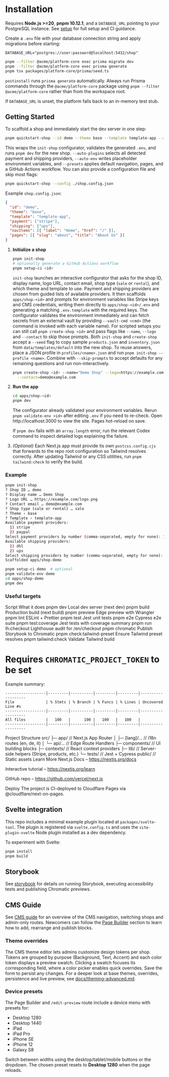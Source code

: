 # Installation

Requires **Node.js >=20**, **pnpm 10.12.1**, and a `DATABASE_URL` pointing to your
PostgreSQL instance. See [setup](./setup.md) for full setup and CI guidance.

Create a `.env` file with your database connection string and apply migrations
before starting:

```env
DATABASE_URL="postgres://user:password@localhost:5432/shop"
```

```bash
pnpm --filter @acme/platform-core exec prisma migrate dev
pnpm --filter @acme/platform-core exec prisma generate
pnpm tsx packages/platform-core/prisma/seed.ts
```

`postinstall` runs `prisma generate` automatically.
Always run Prisma commands through the `@acme/platform-core` package using `pnpm --filter @acme/platform-core` rather than from the workspace root.

If `DATABASE_URL` is unset, the platform falls back to an in-memory test stub.

## Getting Started

To scaffold a shop and immediately start the dev server in one step:

```bash
pnpm quickstart-shop --id demo --theme base --template template-app --auto-plugins --auto-env --presets
```

This wraps the `init-shop` configurator, validates the generated `.env`, and runs `pnpm dev` for the new shop. `--auto-plugins` selects all detected payment and shipping providers, `--auto-env` writes placeholder environment variables, and `--presets` applies default navigation, pages, and a GitHub Actions workflow. You can also provide a configuration file and skip most flags:

```bash
pnpm quickstart-shop --config ./shop.config.json
```

Example `shop.config.json`:

```json
{
  "id": "demo",
  "theme": "base",
  "template": "template-app",
  "payment": ["stripe"],
  "shipping": ["ups"],
  "navItems": [{ "label": "Home", "href": "/" }],
  "pages": [{ "slug": "about", "title": "About Us" }]
}
```

1. **Initialize a shop**

   ```bash
   pnpm init-shop
   # optionally generate a GitHub Actions workflow
   pnpm setup-ci <id>
   ```

   `init-shop` launches an interactive configurator that asks for the shop ID, display name, logo URL,
   contact email, shop type (`sale` or `rental`), and which theme and template to use. Payment and
   shipping providers are chosen from guided lists of available providers. It then
   scaffolds `apps/shop-<id>` and prompts for environment variables like Stripe keys and CMS
   credentials, writing them directly to `apps/shop-<id>/.env` and generating a matching
   `.env.template` with the required keys. The configurator validates the environment immediately and
   can fetch secrets from an external vault by providing `--vault-cmd <cmd>` (the command is invoked
   with each variable name). For scripted setups you can still
   call `pnpm create-shop <id>` and pass flags like `--name`, `--logo` and `--contact` to skip those
   prompts. Both `init-shop` and `create-shop` accept a `--seed` flag to copy sample
   `products.json` and `inventory.json` from `data/templates/default` into the new shop.
   To reuse answers, place a JSON profile in `profiles/<name>.json` and run
   `pnpm init-shop --profile <name>`. Combine with `--skip-prompts` to accept
   defaults for any remaining questions and run non-interactively.

   ```bash
   pnpm create-shop <id> --name="Demo Shop" --logo=https://example.com/logo.png \
     --contact=demo@example.com
   ```

2. **Run the app**

   ```bash
   cd apps/shop-<id>
   pnpm dev
   ```

   The configurator already validated your environment variables. Rerun `pnpm validate-env <id>` after
   editing `.env` if you need to re-check. Open http://localhost:3000 to view the site. Pages
   hot-reload on save.

   If `pnpm dev` fails with an `array.length` error, run the relevant Codex command to inspect detailed logs explaining the failure.

3. _(Optional)_ Each Next.js app must provide its own `postcss.config.cjs` that forwards to the repo root configuration so Tailwind resolves correctly. After updating Tailwind or any CSS utilities, run `pnpm tailwind:check` to verify the build.

### Example

```bash
pnpm init-shop
? Shop ID … demo
? Display name … Demo Shop
? Logo URL … https://example.com/logo.png
? Contact email … demo@example.com
? Shop type (sale or rental) … sale
? Theme › base
? Template › template-app
Available payment providers:
  1) stripe
  2) paypal
Select payment providers by number (comma-separated, empty for none): 1
Available shipping providers:
  1) dhl
  2) ups
Select shipping providers by number (comma-separated, empty for none): 2
Scaffolded apps/shop-demo

pnpm setup-ci demo  # optional
pnpm validate-env demo
cd apps/shop-demo
pnpm dev
```

### Useful targets

Script What it does
pnpm dev Local dev server (next dev)
pnpm build Production build (next build)
pnpm preview Edge preview with Wrangler
pnpm lint ESLint + Prettier
pnpm test Jest unit tests
pnpm e2e Cypress e2e suite
pnpm test:coverage Jest tests with coverage summary
pnpm run lh:checkout Lighthouse audit for /en/checkout
pnpm chromatic Publish Storybook to Chromatic
pnpm check:tailwind-preset Ensure Tailwind preset resolves
pnpm tailwind:check Validate Tailwind build

# Requires `CHROMATIC_PROJECT_TOKEN` to be set

Example summary:

```
------------------|---------|----------|---------|---------|-------------------
File              | % Stmts | % Branch | % Funcs | % Lines | Uncovered Line #s
------------------|---------|----------|---------|---------|-------------------
All files         |   100   |      100 |   100   |   100   |
------------------|---------|----------|---------|---------|-------------------
```

Project Structure
src/
├─ app/ // Next.js App Router
│ ├─ [lang]/… // i18n routes (en, de, it)
│ └─ api/… // Edge Route Handlers
├─ components/ // UI building blocks
├─ contexts/ // React context providers
├─ lib/ // Server-side helpers (Stripe, products, etc.)
└─ tests/ // Jest + Cypress
public/ // Static assets
Learn More
Next.js Docs – https://nextjs.org/docs

Interactive tutorial – https://nextjs.org/learn

GitHub repo – https://github.com/vercel/next.js

Deploy
The project is CI-deployed to Cloudflare Pages via
@cloudflare/next-on-pages.

## Svelte integration

This repo includes a minimal example plugin located at `packages/svelte-tool`.
The plugin is registered via `svelte.config.ts` and uses the
`vite-plugin-svelte` Node plugin installed as a dev dependency.

To experiment with Svelte:

```bash
pnpm install
pnpm build
```

## Storybook

See [storybook](./storybook.md) for details on running Storybook,
executing accessibility tests and publishing Chromatic previews.

## CMS Guide

See [CMS guide](./cms.md) for an overview of the CMS navigation,
switching shops and admin-only routes. Newcomers can follow the
[Page Builder](./cms.md#page-builder) section to learn how to add,
rearrange and publish blocks.

### Theme overrides

The CMS theme editor lets admins customize design tokens per shop. Tokens are
grouped by purpose (Background, Text, Accent) and each color token displays a
preview swatch. Clicking a swatch focuses its corresponding field, where a color
picker enables quick overrides. Save the form to persist any changes. For a deeper look at base themes, overrides, persistence and live preview, see [docs/theming-advanced.md](docs/theming-advanced.md).

### Device presets

The Page Builder and `/edit-preview` route include a device menu with presets for:

- Desktop 1280
- Desktop 1440
- iPad
- iPad Pro
- iPhone SE
- iPhone 12
- Galaxy S8

Switch between widths using the desktop/tablet/mobile buttons or the dropdown. The chosen preset resets to **Desktop 1280** when the page reloads.
